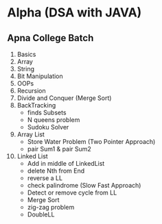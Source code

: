 # Alpha (DSA with JAVA)
## Apna College Batch
1. Basics
2. Array
3. String
4. Bit Manipulation
5. OOPs
6. Recursion
7. Divide and Conquer (Merge Sort)
8. BackTracking
    - finds Subsets
    - N queens problem
    - Sudoku Solver
9. Array List
    - Store Water Problem (Two Pointer Approach)
    - pair Sum1 & pair Sum2
10. Linked List
    - Add in middle of LinkedList
    - delete Nth from End
    - reverse a LL
    - check palindrome (Slow Fast Approach)
    - Detect or remove cycle from LL
    - Merge Sort
    - zig-zag problem
    - DoubleLL
